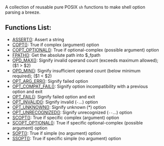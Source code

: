 A collection of reusable pure POSIX `sh` functions to make shell option parsing
a breeze.

## Functions List:

- [ASSERT()](https://github.com/mscalindt/main-functions/blob/main/src/assert): Assert a string
- [COPT()](https://github.com/mscalindt/main-functions/blob/main/src/copt): True if complex (argument) option
- [COPT_OPTIONAL()](https://github.com/mscalindt/main-functions/blob/main/src/copt_optional): True if optional-complex (possible argument) option
- [FPATH()](https://github.com/mscalindt/main-functions/blob/main/src/fpath): Get the absolute path into $_fpath
- [OPD_MAX()](https://github.com/mscalindt/main-functions/blob/main/src/opd_max): Signify invalid operand count (exceeds maximum allowed); ($1 > $2)
- [OPD_MIN()](https://github.com/mscalindt/main-functions/blob/main/src/opd_min): Signify insufficient operand count (below minimum required); ($1 < $2)
- [OPT_ARG_ERR()](https://github.com/mscalindt/main-functions/blob/main/src/opt_arg_err): Signify failed option
- [OPT_COMPAT_FAIL()](https://github.com/mscalindt/main-functions/blob/main/src/opt_compat_fail): Signify option incompatibility with a previous option and exit
- [OPT_FAIL()](https://github.com/mscalindt/main-functions/blob/main/src/opt_fail): Signify failed option and exit
- [OPT_INVALID()](https://github.com/mscalindt/main-functions/blob/main/src/opt_invalid): Signify invalid (`-`...) option
- [OPT_UNKNOWN()](https://github.com/mscalindt/main-functions/blob/main/src/opt_unknown): Signify unknown (*) option
- [OPT_UNRECOGNIZED()](https://github.com/mscalindt/main-functions/blob/main/src/opt_unrecognized): Signify unrecognized (`--`...) option
- [SCOPT()](https://github.com/mscalindt/main-functions/blob/main/src/scopt): True if specific complex (argument) option
- [SCOPT_OPTIONAL()](https://github.com/mscalindt/main-functions/blob/main/src/scopt_optional): True if specific optional-complex (possible argument) option
- [SOPT()](https://github.com/mscalindt/main-functions/blob/main/src/sopt): True if simple (no argument) option
- [SSOPT()](https://github.com/mscalindt/main-functions/blob/main/src/ssopt): True if specific simple (no argument) option
